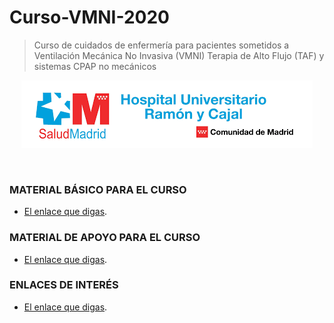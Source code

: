 # Curso-VMNI-2020
>Curso de cuidados de enfermería para pacientes sometidos a Ventilación Mecánica No Invasiva (VMNI) Terapia de Alto Flujo (TAF) y sistemas CPAP no mecánicos
<div align="center">
		<a href="https://www.comunidad.madrid/hospital/ramonycajal/">
			<img src="https://github.com/Fmarquezbo/Curso-VMNI-2020/blob/main/IMA%CC%81GENES_/descarga.png"/>
		</a>
	</p>
	<br>
</div>


### MATERIAL BÁSICO PARA EL CURSO
* [El enlace que digas](https://eur-lex.europa.eu/legal-content/ES/TXT/PDF/?uri=OJ:L:2016:194:FULL&from=ES).
### MATERIAL DE APOYO PARA EL CURSO
* [El enlace que digas](https://eur-lex.europa.eu/legal-content/ES/TXT/PDF/?uri=OJ:L:2016:194:FULL&from=ES).
### ENLACES DE INTERÉS
* [El enlace que digas](https://eur-lex.europa.eu/legal-content/ES/TXT/PDF/?uri=OJ:L:2016:194:FULL&from=ES).
